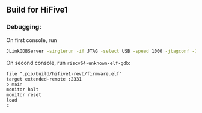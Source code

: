 ## Build for HiFive1

### Debugging:

On first console, run
```sh
JLinkGDBServer -singlerun -if JTAG -select USB -speed 1000 -jtagconf -1,-1 -device FE310 --port 2331
```

On second console, run `riscv64-unknown-elf-gdb`:
```gdb
file ".pio/build/hifive1-revb/firmware.elf"
target extended-remote :2331
b main
monitor halt
monitor reset
load
c
```
